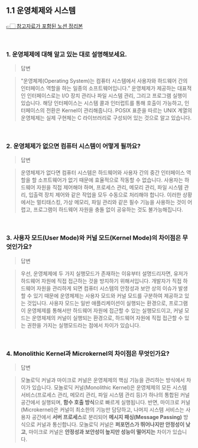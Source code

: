 ## 1.1 운영체제와 시스템

[👉🏻 참고자료가 포함된 노션 정리본](https://www.notion.so/yxhwxn/1-1-f814a7533bed417fb1bd1cd9ffc8d69c)

</br>

### 1. 운영체제에 대해 알고 있는 대로 설명해보세요.

> 답변

> "운영체제(Operating System)는 컴퓨터 시스템에서 사용자와 하드웨어 간의 인터페이스 역할을 하는 일종의 소프트웨어입니다.” 운영체제가 제공하는 대표적인 인터페이스로는 I/O 장치 관리나 파일 시스템 관리, 그리고 프로그램 실행이 있습니다. 해당 인터페이스는 시스템 콜과 인터럽트를 통해 호출이 가능하고, 인터페이스의 전환은 Kernel이 관리해줍니다. POSIX 표준을 따르는 UNIX 계열의 운영체제는 실제 구현체는 C 라이브러리로 구성되어 있는 것으로 알고 있습니다.

</br>

### 2. 운영체제가 없으면 컴퓨터 시스템이 어떻게 될까요?

> 답변

> 운영체제가 없다면 컴퓨터 시스템은 하드웨어와 사용자 간의 중간 인터페이스 역할을 할 소프트웨어가 없기 때문에 효율적으로 작동할 수 없습니다. 사용자는 하드웨어 자원을 직접 제어해야 하며, 프로세스 관리, 메모리 관리, 파일 시스템 관리, 입출력 장치 제어와 같은 작업을 모두 수동으로 처리해야 합니다. 이러한 상황에서는 멀티태스킹, 가상 메모리, 파일 관리와 같은 필수 기능을 사용하는 것이 어렵고, 프로그램이 하드웨어 자원을 충돌 없이 공유하는 것도 불가능해집니다.

</br>

### 3. 사용자 모드(User Mode)와 커널 모드(Kernel Mode)의 차이점은 무엇인가요?

> 답변

> 우선, 운영체제에 두 가지 실행모드가 존재하는 이유부터 설명드리자면, 유저가 하드웨어 자원에 직접 접근하는 것을 방지하기 위해서입니다. 개발자가 직접 하드웨어 자원을 관리하게 되면 컴퓨터 시스템의 안정성과 보안 상의 이슈가 발생할 수 있기 때문에 운영체제는 사용자 모드와 커널 모드를 구분하여 제공하고 있는 것입니다.
> 사용자 모드는 일반 애플리케이션이 실행되는 환경으로, 프로그램이 운영체제를 통해서만 하드웨어 자원에 접근할 수 있는 실행모드이고, 커널 모드는 운영체제의 커널이 실행되는 환경으로, 하드웨어 자원에 직접 접근할 수 있는 권한을 가지는 실행모드라는 점에서 차이가 있습니다.

</br>

### 4. Monolithic Kernel과 Microkernel의 차이점은 무엇인가요?

> 답변

> 모놀로딕 커널과 마이크로 커널은 운영체제의 핵심 기능을 관리하는 방식에서 차이가 있습니다. 모놀로딕 커널(Monolithic Kernel)은 운영체제의 모든 시스템 서비스(프로세스 관리, 메모리 관리, 파일 시스템 관리 등)가 하나의 통합된 커널 공간에서 실행되며, **함수 호출 방식**으로 빠르게 실행됩니다. 
> 반면, 마이크로 커널(Microkernel)은 커널이 최소한의 기능만 담당하고, 나머지 시스템 서비스는 사용자 공간에서 **서버 프로세스**로 분리되어 **메시지 패싱(Message Passing)** 방식으로 커널과 통신합니다. 모놀로딕 커널은 **퍼포먼스가 뛰어나지만 안정성이 낮고**, 마이크로 커널은 **안정성과 보안성이 높지만 성능이 떨어지는** 차이가 있습니다.
